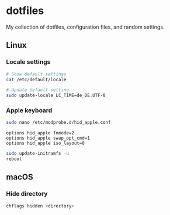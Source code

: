 # dotfiles

My collection of dotfiles, configuration files, and random settings.


## Linux

### Locale settings

```bash
# Show default settings
cat /etc/default/locale

# Update default setting
sudo update-locale LC_TIME=de_DE.UTF-8
```

### Apple keyboard

```bash
sudo nano /etc/modprobe.d/hid_apple.conf
```

```
options hid_apple fnmode=2
options hid_apple swap_opt_cmd=1
options hid_apple iso_layout=0
```

```bash
sudo update-initramfs -u
reboot
```


## macOS

### Hide directory

```bash
chflags hidden <directory>
```
